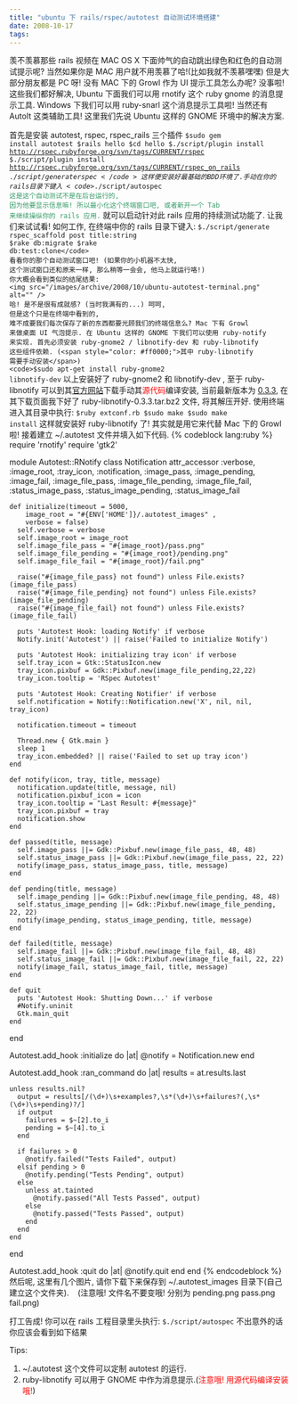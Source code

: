 ```yaml
---
title: "ubuntu 下 rails/rspec/autotest 自动测试环境搭建"
date: 2008-10-17
tags:
---
```


羡不羡慕那些 rails 视频在 MAC OS X 下面帅气的自动跳出绿色和红色的自动测试提示呢? 当然如果你是 MAC 用户就不用羡慕了哈!(比如我就不羡慕嘿嘿) 但是大部分朋友都是 PC 呀! 没有 MAC 下的 Growl 作为 UI 提示工具怎么办呢? 没事啦! 这些我们都好解决, Ubuntu 下面我们可以用 rnotify 这个 ruby gnome 的消息提示工具. Windows 下我们可以用 ruby-snarl 这个消息提示工具啦! 当然还有 AutoIt 这类辅助工具! 这里我们先说 Ubuntu 这样的 GNOME 环境中的解决方案.

首先是安装 autotest, rspec, rspec_rails 三个插件
<code>$sudo gem install autotest
$rails hello
$cd hello
$./script/plugin install http://rspec.rubyforge.org/svn/tags/CURRENT/rspec
$./script/plugin install http://rspec.rubyforge.org/svn/tags/CURRENT/rspec_on_rails
$./script/generate rspec
</code>
这样便安装好最基础的 BDD 环境了. 手动在你的 rails 目录下键入
<code>$./script/autospec
<span style="color: #339966;">这是这个自动测试不是在后台运行的, 因为他要显示信息嘛!
所以最小化这个终端窗口吧, 或者新开一个 Tab 来继续操纵你的 rails 应用.</span></code>
就可以启动针对此 rails 应用的持续测试功能了. 让我们来试试看! 如何工作, 在终端中你的 rails 目录下键入:
<code>$./script/generate rspec_scaffold post title:string
$rake db:migrate
$rake db:test:clone</code>
看看你的那个自动测试窗口吧! (如果你的小机器不太快, 这个测试窗口还和原来一样, 那么稍等一会会, 他马上就运行咯!) 你大概会看到类似的结尾结果:
<img src="/images/archive/2008/10/ubuntu-autotest-terminal.png" alt="" />
哈! 是不是很有成就感? (当时我满有的...) 呵呵, 但是这个只是在终端中看到的, 难不成要我们每次保存了新的东西都要光顾我们的终端信息么? Mac 下有 Growl 来做桌面 UI 气泡提示. 在 Ubuntu 这样的 GNOME 下我们可以使用 ruby-notify 来实现. 首先必须安装 ruby-gnome2 / libnotify-dev 和 ruby-libnotify 这些组件依赖. (<span style="color: #ff0000;">其中 ruby-libnotify 需要手动安装</span>)
<code>$sudo apt-get install ruby-gnome2 libnotify-dev</code>
以上安装好了 ruby-gnome2 和 libnotify-dev , 至于 ruby-libnotify 可以到其<a href="http://ruby-libnotify.rubyforge.org">官方网站</a>下载手动其<span style="color: #ff0000;">源代码</span>编译安装, 当前最新版本为 <a href="http://rubyforge.org/frs/?group_id=1911">0.3.3</a>, 在其下载页面我下好了 ruby-libnotify-0.3.3.tar.bz2 文件, 将其解压开好. 使用终端进入其目录中执行:
<code>$ruby extconf.rb
$sudo make
$sudo make install</code>
这样就安装好 ruby-libnotify 了! 其实就是用它来代替 Mac 下的 Growl 啦! 接着建立 ~/.autotest 文件并填入如下代码.
{% codeblock lang:ruby %}
require 'rnotify'
require 'gtk2'

module Autotest::RNotify
  class Notification
    attr_accessor :verbose, :image_root, :tray_icon, :notification,
      :image_pass, :image_pending, :image_fail,
      :image_file_pass, :image_file_pending, :image_file_fail,
      :status_image_pass, :status_image_pending, :status_image_fail

    def initialize(timeout = 5000,
        image_root = "#{ENV['HOME']}/.autotest_images" ,
        verbose = false)
      self.verbose = verbose
      self.image_root = image_root
      self.image_file_pass = "#{image_root}/pass.png"
      self.image_file_pending = "#{image_root}/pending.png"
      self.image_file_fail = "#{image_root}/fail.png"

      raise("#{image_file_pass} not found") unless File.exists?(image_file_pass)
      raise("#{image_file_pending} not found") unless File.exists?(image_file_pending)
      raise("#{image_file_fail} not found") unless File.exists?(image_file_fail)

      puts 'Autotest Hook: loading Notify' if verbose
      Notify.init('Autotest') || raise('Failed to initialize Notify')

      puts 'Autotest Hook: initializing tray icon' if verbose
      self.tray_icon = Gtk::StatusIcon.new
      tray_icon.pixbuf = Gdk::Pixbuf.new(image_file_pending,22,22)
      tray_icon.tooltip = 'RSpec Autotest'

      puts 'Autotest Hook: Creating Notifier' if verbose
      self.notification = Notify::Notification.new('X', nil, nil, tray_icon)

      notification.timeout = timeout

      Thread.new { Gtk.main }
      sleep 1
      tray_icon.embedded? || raise('Failed to set up tray icon')
    end

    def notify(icon, tray, title, message)
      notification.update(title, message, nil)
      notification.pixbuf_icon = icon
      tray_icon.tooltip = "Last Result: #{message}"
      tray_icon.pixbuf = tray
      notification.show
    end

    def passed(title, message)
      self.image_pass ||= Gdk::Pixbuf.new(image_file_pass, 48, 48)
      self.status_image_pass ||= Gdk::Pixbuf.new(image_file_pass, 22, 22)
      notify(image_pass, status_image_pass, title, message)
    end

    def pending(title, message)
      self.image_pending ||= Gdk::Pixbuf.new(image_file_pending, 48, 48)
      self.status_image_pending ||= Gdk::Pixbuf.new(image_file_pending, 22, 22)
      notify(image_pending, status_image_pending, title, message)
    end

    def failed(title, message)
      self.image_fail ||= Gdk::Pixbuf.new(image_file_fail, 48, 48)
      self.status_image_fail ||= Gdk::Pixbuf.new(image_file_fail, 22, 22)
      notify(image_fail, status_image_fail, title, message)
    end

    def quit
      puts 'Autotest Hook: Shutting Down...' if verbose
      #Notify.uninit
      Gtk.main_quit
    end
  end

  Autotest.add_hook :initialize do |at|
    @notify = Notification.new
  end

  Autotest.add_hook :ran_command do |at|
    results = at.results.last

    unless results.nil?
      output = results[/(\d+)\s+examples?,\s*(\d+)\s+failures?(,\s*(\d+)\s+pending)?/]
      if output
        failures = $~[2].to_i
        pending = $~[4].to_i
      end

      if failures > 0
        @notify.failed("Tests Failed", output)
      elsif pending > 0
        @notify.pending("Tests Pending", output)
      else
        unless at.tainted
          @notify.passed("All Tests Passed", output)
        else
          @notify.passed("Tests Passed", output)
        end
      end
    end
  end

  Autotest.add_hook :quit do |at|
    @notify.quit
  end
end
{% endcodeblock %}
然后呢, 这里有几个图片, 请你下载下来保存到 ~/.autotest_images 目录下(自己建立这个文件夹).
<img src="/images/archive/2008/10/pending.png" alt="" /> <img src="/images/archive/2008/10/pass.png" alt="" /> <img src="/images/archive/2008/10/fail.png" alt="" />
(注意哦! 文件名不要变哦! 分别为 pending.png pass.png fail.png)

打工告成! 你可以在 rails 工程目录里头执行:
<code>$./script/autospec</code>
不出意外的话你应该会看到如下结果
<img src="/images/archive/2008/10/ubuntu-autotest-notify.png" alt="" />

Tips:
1. ~/.autotest 这个文件可以定制 autotest 的运行.
2. ruby-libnotify 可以用于 GNOME 中作为消息提示.(<span style="color: #ff0000;">注意哦! 用源代码编译安装哦!</span>)
